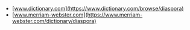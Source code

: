 * [www.dictionary.com](https://www.dictionary.com/browse/diaspora)
* [www.merriam-webster.com](https://www.merriam-webster.com/dictionary/diaspora)
